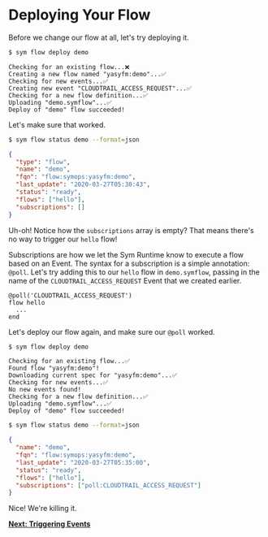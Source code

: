 # Deploying Your Flow

Before we change our flow at all, let's try deploying it.

```bash
$ sym flow deploy demo
```

```
Checking for an existing flow...❌
Creating a new flow named "yasyfm:demo"...✅
Checking for new events...✅
Creating new event "CLOUDTRAIL_ACCESS_REQUEST"...✅
Checking for a new flow definition...✅
Uploading "demo.symflow"...✅
Deploy of "demo" flow succeeded!
```

Let's make sure that worked.

```bash
$ sym flow status demo --format=json
```

```json
{
  "type": "flow",
  "name": "demo",
  "fqn": "flow:symops:yasyfm:demo",
  "last_update": "2020-03-27T05:30:43",
  "status": "ready",
  "flows": ["hello"],
  "subscriptions": []
}
```

Uh-oh! Notice how the `subscriptions` array is empty? That means there's no way to trigger our `hello` flow!

Subscriptions are how we let the Sym Runtime know to execute a flow based on an Event. The syntax for a subscription is a simple annotation: `@poll`. Let's try adding this to our `hello` flow in `demo.symflow`, passing in the name of the `CLOUDTRAIL_ACCESS_REQUEST` Event that we created earlier.

```symflow
@poll('CLOUDTRAIL_ACCESS_REQUEST')
flow hello
  ...
end
```

Let's deploy our flow again, and make sure our `@poll` worked.

```bash
$ sym flow deploy demo
```

```
Checking for an existing flow...✅
Found flow "yasyfm:demo"!
Downloading current spec for "yasyfm:demo"...✅
Checking for new events...✅
No new events found!
Checking for a new flow definition...✅
Uploading "demo.symflow"...✅
Deploy of "demo" flow succeeded!
```

```bash
$ sym flow status demo --format=json
```

```json
{
  "name": "demo",
  "fqn": "flow:symops:yasyfm:demo",
  "last_update": "2020-03-27T05:35:00",
  "status": "ready",
  "flows": ["hello"],
  "subscriptions": ["poll:CLOUDTRAIL_ACCESS_REQUEST"]
}
```

Nice! We're killing it.

**[Next: Triggering Events](06_triggering_events.md)**
